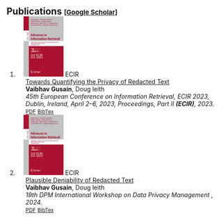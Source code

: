 <h2 id="publications" style="margin: 2px 0px -15px;">Publications <temp style="font-size:15px;">[</temp><a href="https://scholar.google.com/citations?user=TihNNNYAAAAJ" target="_blank" style="font-size:15px;">Google Scholar</a><temp style="font-size:15px;">]</temp><temp style="font-size:15px;"></temp></h2>

<div class="publications">
<ol class="bibliography">

<li>
<div class="pub-row">
  <div class="col-sm-3 abbr" style="position: relative;padding-right: 15px;padding-left: 15px;">
    <img src="springerimage.jpg" class="teaser img-fluid z-depth-1">
            <abbr class="badge">ECIR</abbr>
  </div>
  <div class="col-sm-9" style="position: relative;padding-right: 15px;padding-left: 20px;">
      <div class="title"><a href="https://www.scss.tcd.ie/Doug.Leith/pubs/ecis23.pdf">Towards Quantifying the Privacy of Redacted Text</a></div>
      <div class="author"><strong>Vaibhav Gusain</strong>, Doug leith</div>
      <div class="periodical"><em>45th European Conference on Information Retrieval, ECIR 2023, Dublin, Ireland, April 2–6, 2023, Proceedings, Part II <strong>(ECIR)</strong>, 2023.</em>
      </div>
    <div class="links">
      <a href="https://www.scss.tcd.ie/Doug.Leith/pubs/DPM-6.pdf" class="btn btn-sm z-depth-0" role="button" target="_blank" style="font-size:12px;">PDF</a>
      <a href="https://www.scss.tcd.ie/Doug.Leith/bibtex.php?id=1132" class="btn btn-sm z-depth-0" role="button" target="_blank" style="font-size:12px;">BibTex</a> 
    </div>
  </div>
</div>
</li>
  
<li>
<div class="pub-row">
  <div class="col-sm-3 abbr" style="position: relative;padding-right: 15px;padding-left: 15px;">
    <img src="springerimage.jpg" class="teaser img-fluid z-depth-1">
            <abbr class="badge">ECIR</abbr>
  </div>
  <div class="col-sm-9" style="position: relative;padding-right: 15px;padding-left: 20px;">
      <div class="title"><a href="https://www.scss.tcd.ie/Doug.Leith/pubs/ecis23.pdf">Plausible Deniability of Redacted Text</a></div>
      <div class="author"><strong>Vaibhav Gusain</strong>, Doug leith</div>
      <div class="periodical"><em> 19th DPM International Workshop on Data Privacy Management </strong>, 2024.</em>
      </div>
    <div class="links">
      <a href="https://www.scss.tcd.ie/Doug.Leith/pubs/ecis23.pdf" class="btn btn-sm z-depth-0" role="button" target="_blank" style="font-size:12px;">PDF</a>
      <a href="https://www.scss.tcd.ie/Doug.Leith/bibtex.php?id=1142" class="btn btn-sm z-depth-0" role="button" target="_blank" style="font-size:12px;">BibTex</a> 
    </div>
  </div>
</div>
</li>
<br>

</ol>
</div>
